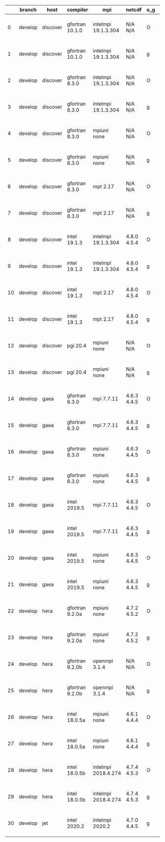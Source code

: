 |    | branch   | host     | compiler        | mpi                 | netcdf      | o_g   | os     | build   | u_pass   | u_fail   | s_pass   | s_fail   | e_pass   | e_fail   | nuopc_pass   | nuopc_fail   | artifacts_hash                                                                                                                                                    | modified                  |
|----|----------|----------|-----------------|---------------------|-------------|-------|--------|---------|----------|----------|----------|----------|----------|----------|--------------|--------------|-------------------------------------------------------------------------------------------------------------------------------------------------------------------|---------------------------|
|  0 | develop  | discover | gfortran 10.1.0 | intelmpi 19.1.3.304 | N/A N/A     | O     | Linux  | pass    | 13749    | 15       | 49       | 0        | 80       | 0        | 50           | 0            | [artifacts](https://github.com/esmf-org/esmf-test-artifacts/tree/e75b1b9fed3eaf5d5b45c44207ebddc1cbed2f64/develop/discover/gfortran/10.1.0/O/intelmpi/19.1.3.304) | 2022-07-19 01:41:34 -0400 |
|  1 | develop  | discover | gfortran 10.1.0 | intelmpi 19.1.3.304 | N/A N/A     | g     | Linux  | pass    | 13749    | 15       | 49       | 0        | 80       | 0        | 50           | 0            | [artifacts](https://github.com/esmf-org/esmf-test-artifacts/tree/3a466ac05db4fb297fb4c6274714f8f031510abe/develop/discover/gfortran/10.1.0/g/intelmpi/19.1.3.304) | 2022-07-19 01:50:12 -0400 |
|  2 | develop  | discover | gfortran 8.3.0  | intelmpi 19.1.3.304 | N/A N/A     | O     | Linux  | pass    | 13749    | 15       | 49       | 0        | 80       | 0        | 50           | 0            | [artifacts](https://github.com/esmf-org/esmf-test-artifacts/tree/5d2f4193ca7664ef96e08097b21754a4390ba73b/develop/discover/gfortran/8.3.0/O/intelmpi/19.1.3.304)  | 2022-07-19 01:42:42 -0400 |
|  3 | develop  | discover | gfortran 8.3.0  | intelmpi 19.1.3.304 | N/A N/A     | g     | Linux  | pass    | 13749    | 15       | 49       | 0        | 80       | 0        | 50           | 0            | [artifacts](https://github.com/esmf-org/esmf-test-artifacts/tree/3a466ac05db4fb297fb4c6274714f8f031510abe/develop/discover/gfortran/8.3.0/g/intelmpi/19.1.3.304)  | 2022-07-19 01:50:12 -0400 |
|  4 | develop  | discover | gfortran 8.3.0  | mpiuni none         | N/A N/A     | O     | Linux  | pass    | 12241    | 0        | 8        | 0        | 43       | 0        | 0            | 50           | [artifacts](https://github.com/esmf-org/esmf-test-artifacts/tree/342edbd217e719e969089bad12b8381dcee39caf/develop/discover/gfortran/8.3.0/O/mpiuni/none)          | 2022-07-19 01:32:22 -0400 |
|  5 | develop  | discover | gfortran 8.3.0  | mpiuni none         | N/A N/A     | g     | Linux  | pass    | 12241    | 0        | 8        | 0        | 43       | 0        | 0            | 50           | [artifacts](https://github.com/esmf-org/esmf-test-artifacts/tree/8f09db3aca7beea6383741b5cf20cc78497ba433/develop/discover/gfortran/8.3.0/g/mpiuni/none)          | 2022-07-19 01:43:11 -0400 |
|  6 | develop  | discover | gfortran 8.3.0  | mpt 2.17            | N/A N/A     | O     | Linux  | pass    | 13764    | 0        | 49       | 0        | 80       | 0        | 46           | 4            | [artifacts](https://github.com/esmf-org/esmf-test-artifacts/tree/240c69a96447cd2e7191f548830ba9c8d1102a5e/develop/discover/gfortran/8.3.0/O/mpt/2.17)             | 2022-07-19 01:34:59 -0400 |
|  7 | develop  | discover | gfortran 8.3.0  | mpt 2.17            | N/A N/A     | g     | Linux  | pass    | 13764    | 0        | 49       | 0        | 80       | 0        | 46           | 4            | [artifacts](https://github.com/esmf-org/esmf-test-artifacts/tree/51366424e693f07830463045116bf9ba6849ebec/develop/discover/gfortran/8.3.0/g/mpt/2.17)             | 2022-07-19 01:43:47 -0400 |
|  8 | develop  | discover | intel 19.1.3    | intelmpi 19.1.3.304 | 4.8.0 4.5.4 | O     | Linux  | pass    | 13764    | 0        | 49       | 0        | 80       | 0        | 50           | 0            | [artifacts](https://github.com/esmf-org/esmf-test-artifacts/tree/d3871ccfc0c4a8914ded73d5e8bf4eadbb5d6280/develop/discover/intel/19.1.3/O/intelmpi/19.1.3.304)    | 2022-07-19 01:57:55 -0400 |
|  9 | develop  | discover | intel 19.1.3    | intelmpi 19.1.3.304 | 4.8.0 4.5.4 | g     | Linux  | pass    | 13764    | 0        | 49       | 0        | 80       | 0        | 50           | 0            | [artifacts](https://github.com/esmf-org/esmf-test-artifacts/tree/dac9c42eed32fce8cc5b335f2c2eb672debdb254/develop/discover/intel/19.1.3/g/intelmpi/19.1.3.304)    | 2022-07-19 02:06:45 -0400 |
| 10 | develop  | discover | intel 19.1.3    | mpt 2.17            | 4.8.0 4.5.4 | O     | Linux  | pass    | 13764    | 0        | 49       | 0        | 80       | 0        | 50           | 0            | [artifacts](https://github.com/esmf-org/esmf-test-artifacts/tree/941d86819df56bfb9d87e3c6229ab8455fdd38d1/develop/discover/intel/19.1.3/O/mpt/2.17)               | 2022-07-19 01:55:05 -0400 |
| 11 | develop  | discover | intel 19.1.3    | mpt 2.17            | 4.8.0 4.5.4 | g     | Linux  | pass    | 13764    | 0        | 49       | 0        | 80       | 0        | 50           | 0            | [artifacts](https://github.com/esmf-org/esmf-test-artifacts/tree/bd3b647a6a255bd886faa8a28b7669da6bb53cc8/develop/discover/intel/19.1.3/g/mpt/2.17)               | 2022-07-19 01:53:21 -0400 |
| 12 | develop  | discover | pgi 20.4        | mpiuni none         | N/A N/A     | O     | Linux  | pass    | 11614    | 627      | 6        | 2        | 40       | 3        | 0            | 50           | [artifacts](https://github.com/esmf-org/esmf-test-artifacts/tree/40ea748a77e8d6a759d6480386ec66c80d19a544/develop/discover/pgi/20.4/O/mpiuni/none)                | 2022-07-19 03:22:25 -0400 |
| 13 | develop  | discover | pgi 20.4        | mpiuni none         | N/A N/A     | g     | Linux  | pass    | 11614    | 627      | 4        | 4        | 40       | 3        | 0            | 50           | [artifacts](https://github.com/esmf-org/esmf-test-artifacts/tree/9b7ceb136d4d659bc5dd88d948be3b98ad845e28/develop/discover/pgi/20.4/g/mpiuni/none)                | 2022-07-19 03:36:00 -0400 |
| 14 | develop  | gaea     | gfortran 8.3.0  | mpi 7.7.11          | 4.6.3 4.4.5 | O     | Unicos | pass    | 13763    | 1        | 49       | 0        | 80       | 0        | 47           | 3            | [artifacts](https://github.com/esmf-org/esmf-test-artifacts/tree/ba886327745aad4163807bc039cecc20e97b7c06/develop/gaea/gfortran/8.3.0/O/mpi/7.7.11)               | 2022-07-19 01:50:25 -0400 |
| 15 | develop  | gaea     | gfortran 8.3.0  | mpi 7.7.11          | 4.6.3 4.4.5 | g     | Unicos | pass    | 13763    | 1        | 49       | 0        | 80       | 0        | 47           | 3            | [artifacts](https://github.com/esmf-org/esmf-test-artifacts/tree/c64ea9642f9bda7963809aac4e0448f06ea07945/develop/gaea/gfortran/8.3.0/g/mpi/7.7.11)               | 2022-07-19 02:25:31 -0400 |
| 16 | develop  | gaea     | gfortran 8.3.0  | mpiuni none         | 4.6.3 4.4.5 | O     | Unicos | pass    | 12241    | 0        | 8        | 0        | 43       | 0        | 0            | 50           | [artifacts](https://github.com/esmf-org/esmf-test-artifacts/tree/f5bc5abacfbbff17aa295c3daa1c988eca0d4e57/develop/gaea/gfortran/8.3.0/O/mpiuni/none)              | 2022-07-19 01:47:22 -0400 |
| 17 | develop  | gaea     | gfortran 8.3.0  | mpiuni none         | 4.6.3 4.4.5 | g     | Unicos | pass    | 12241    | 0        | 8        | 0        | 43       | 0        | 0            | 50           | [artifacts](https://github.com/esmf-org/esmf-test-artifacts/tree/4fa8c9c2c5ce45196fdf763dd6dc75a16453711d/develop/gaea/gfortran/8.3.0/g/mpiuni/none)              | 2022-07-19 02:06:56 -0400 |
| 18 | develop  | gaea     | intel 2019.5    | mpi 7.7.11          | 4.6.3 4.4.5 | O     | Unicos | pass    | 13749    | 15       | 49       | 0        | 80       | 0        | 47           | 3            | [artifacts](https://github.com/esmf-org/esmf-test-artifacts/tree/e80ab3cc037b4154854ba46c1f2cfedc986d4480/develop/gaea/intel/2019.5/O/mpi/7.7.11)                 | 2022-07-19 01:27:58 -0400 |
| 19 | develop  | gaea     | intel 2019.5    | mpi 7.7.11          | 4.6.3 4.4.5 | g     | Unicos | pass    | 13749    | 15       | 49       | 0        | 80       | 0        | 47           | 3            | [artifacts](https://github.com/esmf-org/esmf-test-artifacts/tree/e333939530c55581c6165d436dc15579bb583292/develop/gaea/intel/2019.5/g/mpi/7.7.11)                 | 2022-07-19 01:43:47 -0400 |
| 20 | develop  | gaea     | intel 2019.5    | mpiuni none         | 4.6.3 4.4.5 | O     | Unicos | pass    | 12226    | 15       | 8        | 0        | 43       | 0        | 0            | 50           | [artifacts](https://github.com/esmf-org/esmf-test-artifacts/tree/fc2d123ae16264ba5951c89534f6c983bf0ddc6d/develop/gaea/intel/2019.5/O/mpiuni/none)                | 2022-07-19 01:17:53 -0400 |
| 21 | develop  | gaea     | intel 2019.5    | mpiuni none         | 4.6.3 4.4.5 | g     | Unicos | pass    | 12226    | 15       | 8        | 0        | 43       | 0        | 0            | 50           | [artifacts](https://github.com/esmf-org/esmf-test-artifacts/tree/e0426e657068fa5308450e01ccbe3db9bfc779ce/develop/gaea/intel/2019.5/g/mpiuni/none)                | 2022-07-19 01:34:10 -0400 |
| 22 | develop  | hera     | gfortran 9.2.0a | mpiuni none         | 4.7.2 4.5.2 | O     | Linux  | pass    | 12241    | 0        | 8        | 0        | 43       | 0        | 0            | 50           | [artifacts](https://github.com/esmf-org/esmf-test-artifacts/tree/ea69f98f6d1170df47cb8ea070b909f26a5e7c00/develop/hera/gfortran/9.2.0a/O/mpiuni/none)             | 2022-07-19 06:22:01 +0000 |
| 23 | develop  | hera     | gfortran 9.2.0a | mpiuni none         | 4.7.2 4.5.2 | g     | Linux  | pass    | 12241    | 0        | 8        | 0        | 43       | 0        | 0            | 50           | [artifacts](https://github.com/esmf-org/esmf-test-artifacts/tree/9fbfff0e1cf6d2308af18226ea0e00f5b4ea45da/develop/hera/gfortran/9.2.0a/g/mpiuni/none)             | 2022-07-19 06:40:12 +0000 |
| 24 | develop  | hera     | gfortran 9.2.0b | openmpi 3.1.4       | N/A N/A     | O     | Linux  | pass    | 13764    | 0        | 49       | 0        | 80       | 0        | 50           | 0            | [artifacts](https://github.com/esmf-org/esmf-test-artifacts/tree/9a2d1887fa3ce7710bbef53623331dc8ade45e4c/develop/hera/gfortran/9.2.0b/O/openmpi/3.1.4)           | 2022-07-19 06:32:38 +0000 |
| 25 | develop  | hera     | gfortran 9.2.0b | openmpi 3.1.4       | N/A N/A     | g     | Linux  | pass    | 13764    | 0        | 49       | 0        | 80       | 0        | 50           | 0            | [artifacts](https://github.com/esmf-org/esmf-test-artifacts/tree/788749b16dd4138a14863a3bc610f37bc2a4dbba/develop/hera/gfortran/9.2.0b/g/openmpi/3.1.4)           | 2022-07-19 06:43:54 +0000 |
| 26 | develop  | hera     | intel 18.0.5a   | mpiuni none         | 4.6.1 4.4.4 | O     | Linux  | pass    | 12241    | 0        | 8        | 0        | 43       | 0        | 0            | 50           | [artifacts](https://github.com/esmf-org/esmf-test-artifacts/tree/9fbfff0e1cf6d2308af18226ea0e00f5b4ea45da/develop/hera/intel/18.0.5a/O/mpiuni/none)               | 2022-07-19 06:40:12 +0000 |
| 27 | develop  | hera     | intel 18.0.5a   | mpiuni none         | 4.6.1 4.4.4 | g     | Linux  | pass    | 12241    | 0        | 8        | 0        | 43       | 0        | 0            | 50           | [artifacts](https://github.com/esmf-org/esmf-test-artifacts/tree/9f7809bdeb8d4fb5fb3125d45a6c664b173e801c/develop/hera/intel/18.0.5a/g/mpiuni/none)               | 2022-07-19 06:54:31 +0000 |
| 28 | develop  | hera     | intel 18.0.5b   | intelmpi 2018.4.274 | 4.7.4 4.5.3 | O     | Linux  | pass    | 13764    | 0        | 49       | 0        | 80       | 0        | 50           | 0            | [artifacts](https://github.com/esmf-org/esmf-test-artifacts/tree/42956524adb0b3676f9a6bc95c2a2a244a5d3428/develop/hera/intel/18.0.5b/O/intelmpi/2018.4.274)       | 2022-07-19 07:15:56 +0000 |
| 29 | develop  | hera     | intel 18.0.5b   | intelmpi 2018.4.274 | 4.7.4 4.5.3 | g     | Linux  | pass    | 13764    | 0        | 49       | 0        | 80       | 0        | 50           | 0            | [artifacts](https://github.com/esmf-org/esmf-test-artifacts/tree/1656ad4e2172c6fcc732e721781f740f3724147a/develop/hera/intel/18.0.5b/g/intelmpi/2018.4.274)       | 2022-07-19 07:19:10 +0000 |
| 30 | develop  | jet      | intel 2020.2    | intelmpi 2020.2     | 4.7.0 4.4.5 | g     | Linux  | pass    | pending  | pending  | pending  | pending  | pending  | pending  | pending      | pending      | [artifacts](https://github.com/esmf-org/esmf-test-artifacts/tree/569a78f3291179a529a8132ad480cf6c11b6fa4a/develop/jet/intel/2020.2/g/intelmpi/2020.2)             | 2022-07-19 04:07:34 +0000 |
